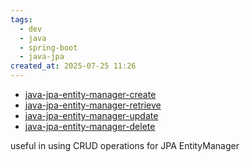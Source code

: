 ```yaml
---
tags:
  - dev
  - java
  - spring-boot
  - java-jpa
created_at: 2025-07-25 11:26
---
```

- [java-jpa-entity-manager-create](java-jpa-entity-manager-create.md)
- [java-jpa-entity-manager-retrieve](java-jpa-entity-manager-retrieve.md)
- [java-jpa-entity-manager-update](java-jpa-entity-manager-update.md)
- [java-jpa-entity-manager-delete](java-jpa-entity-manager-delete.md)

useful in using CRUD operations for JPA EntityManager